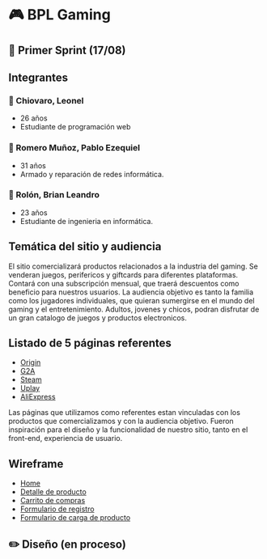 # :video_game: BPL Gaming

## :pushpin: Primer Sprint (17/08)


## Integrantes

### :man: Chiovaro, Leonel
- 26 años
- Estudiante de programación web


### :man: Romero Muñoz, Pablo Ezequiel
- 31 años
- Armado y reparación de redes informática.


### :man: Rolón, Brian Leandro
- 23 años
- Estudiante de ingenieria en informática.



##  Temática del sitio y audiencia

El sitio comercializará productos relacionados a la industria del gaming. Se venderan juegos, perifericos y giftcards para diferentes plataformas. Contará con una subscripción mensual, que traerá descuentos como beneficio para nuestros usuarios.
La audiencia objetivo es tanto la familia como los jugadores individuales, que quieran sumergirse en el mundo del gaming y el entretenimiento. Adultos, jovenes y chicos, podran disfrutar de un gran catalogo de juegos y productos electronicos. 

## Listado de 5 páginas referentes 

- [Origin](https://www.origin.com)
- [G2A](https://www.g2a.com)
- [Steam](https://www.steam.com)
- [Uplay](https://www.uplay.com)
- [AliExpress](https://es.aliexpress.com)


Las páginas que utilizamos como referentes estan vinculadas con los productos que comercializamos y con la audiencia objetivo. Fueron inspiración para el diseño y la funcionalidad de nuestro sitio, tanto en el front-end, experiencia de usuario.


##  Wireframe

- [Home](https://github.com/piwiblack/Grupo_7_BPL-Gaming/blob/master/Wireframe/home.png)
- [Detalle de producto](https://github.com/piwiblack/Grupo_7_BPL-Gaming/blob/master/Wireframe/Destalles-del-Producto.png)
- [Carrito de compras](https://github.com/piwiblack/Grupo_7_BPL-Gaming/blob/master/Wireframe/Carrito-De-Compra.png)
- [Formulario de registro](https://github.com/piwiblack/Grupo_7_BPL-Gaming/blob/master/Wireframe/Register.png)
- [Formulario de carga de producto](https://github.com/piwiblack/Grupo_7_BPL-Gaming/blob/master/Wireframe/Ingreso-de-Productos.png)


## :pencil2: Diseño (en proceso)
